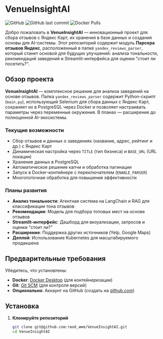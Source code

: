 # VenueInsightAI

![GitHub](https://img.shields.io/github/license/твоё_имя/VenueInsightAI)
![GitHub last commit](https://img.shields.io/github/last-commit/твоё_имя/VenueInsightAI)
![Docker Pulls](https://img.shields.io/docker/pulls/твоё_имя/venueinsightai)

Добро пожаловать в **VenueInsightAI** — инновационный проект для сбора отзывов с Яндекс Карт, их хранения в базе данных и создания основы для AI-системы. Этот репозиторий содержит модуль **Парсера отзывов Яндекс**, расположенный в папке `yandex_reviews_parser`, который станет основой для будущих улучшений: анализа тональности, рекомендаций заведений и Streamlit-интерфейса для оценки "стоит ли посетить?".

## Обзор проекта
**VenueInsightAI** — комплексное решение для анализа заведений на основе отзывов. Папка `yandex_reviews_parser` содержит Python-скрипт (`main.py`), использующий Selenium для сбора данных с Яндекс Карт, сохраняет их в PostgreSQL через Docker и позволяет настраивать параметры через переменные окружения. В планах — расширение до полноценной AI-экосистемы.

### Текущие возможности
- Сбор отзывов и данных о заведениях (название, адрес, рейтинг и др.) с Яндекс Карт
- Динамическая настройка через `TITLE` (тип бизнеса) и `BASE_URL` (URL локации)
- Хранение данных в PostgreSQL
- Автоматическое решение капчи и обработка пагинации
- Запуск в Docker-контейнере с переключателем (`ENABLE_PARSER`)
- Многопоточная обработка для повышения эффективности

### Планы развития
- **Анализ тональности**: Агентная система на LangChain и RAG для классификации тона отзывов
- **Рекомендации**: Модель для подбора топовых мест на основе отзывов
- **Streamlit-интерфейс**: Дашборд для визуализации, запросов и оценки "стоит ли?"
- **Расширение**: Поддержка других источников (Yelp, Google Maps)
- **Деплой**: Использование Kubernetes для масштабируемого продакшена

## Предварительные требования
Убедитесь, что установлены:
- **Docker**: [Docker Desktop](https://www.docker.com/products/docker-desktop/) (для контейнеризации)
- **Git**: [Git SCM](https://git-scm.com/downloads) (для контроля версий)
- **Опционально**: Аккаунт на GitHub (создать на [github.com](https://github.com))

## Установка
1. **Клонируйте репозиторий**
   ```bash
   git clone git@github.com:твоё_имя/VenueInsightAI.git
   cd VenueInsightAI